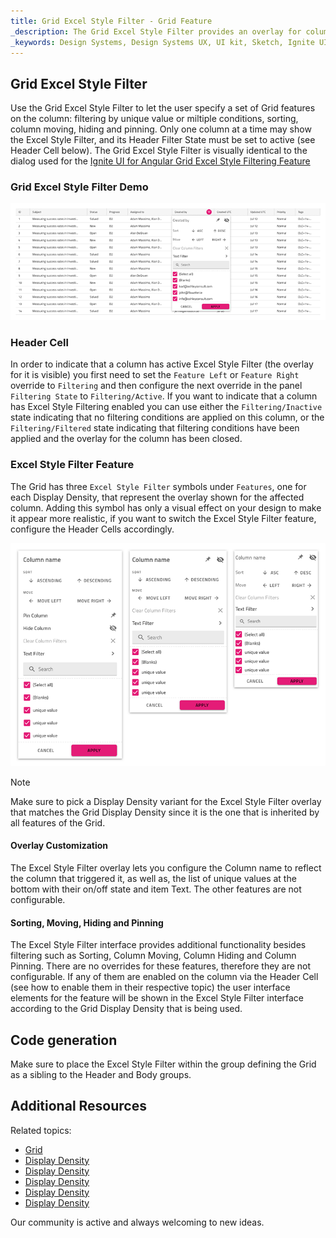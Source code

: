 ```yaml
---
title: Grid Excel Style Filter - Grid Feature
_description: The Grid Excel Style Filter provides an overlay for column manipulations such as sorting, filtering, column moving, hiding and pinning.
_keywords: Design Systems, Design Systems UX, UI kit, Sketch, Ignite UI for Angular, Sketch to Angular, Sketch to Angular, Angular, Angular Design System, Export code from Sketch, Design Kits for Angular, Sketch HTML, Sketch to HTML, Sketch UI kits
---
```


## Grid Excel Style Filter

Use the Grid Excel Style Filter to let the user specify a set of Grid features on the column: filtering by unique value or miltiple conditions, sorting, column moving, hiding and pinning. Only one column at a time may show the Excel Style Filter, and its Header Filter State must be set to active (see Header Cell below). The Grid Excel Style Filter is visually identical to the dialog used for the [Ignite UI for Angular Grid Excel Style Filtering Feature](https://www.infragistics.com/products/ignite-ui-angular/angular/components/grid/excel_style_filtering.html)

### Grid Excel Style Filter Demo

<img class="responsive-img" src="../images/grid_excel_style_filter_demo.png" srcset="../images/grid_excel_style_filter_demo@2x.png 2x" />

### Header Cell

In order to indicate that a column has active Excel Style Filter (the overlay for it is visible) you first need to set the `Feature Left` or `Feature Right` override to `Filtering` and then configure the next override in the panel `Filtering State` to `Filtering/Active`. If you want to indicate that a column has Excel Style Filtering enabled you can use either the `Filtering/Inactive` state indicating that no filtering conditions are applied on this column, or the `Filtering/Filtered` state indicating that filtering conditions have been applied and the overlay for the column has been closed.

### Excel Style Filter Feature

The Grid has three `Excel Style Filter` symbols under `Features`, one for each Display Density, that represent the overlay shown for the affected column. Adding this symbol has only a visual effect on your design to make it appear more realistic, if you want to switch the Excel Style Filter feature, configure the Header Cells accordingly.

<img class="responsive-img" src="../images/grid_excel_style_filter_densities.png" srcset="../images/grid_excel_style_filter_densities@2x.png 2x" />

> [!Note]
> Make sure to pick a Display Density variant for the Excel Style Filter overlay that matches the Grid Display Density since it is the one that is inherited by all features of the Grid.

#### Overlay Customization

The Excel Style Filter overlay lets you configure the Column name to reflect the column that triggered it, as well as, the list of unique values at the bottom with their on/off state and item Text. The other features are not configurable.

#### Sorting, Moving, Hiding and Pinning

The Excel Style Filter interface provides additional functionality besides filtering such as Sorting, Column Moving, Column Hiding and Column Pinning. There are no overrides for these features, therefore they are not configurable. If any of them are enabled on the column via the Header Cell (see how to enable them in their respective topic) the user interface elements for the feature will be shown in the Excel Style Filter interface according to the Grid Display Density that is being used.

## Code generation

Make sure to place the Excel Style Filter within the group defining the Grid as a sibling to the Header and Body groups.

## Additional Resources

Related topics:

- [Grid](grid.md)
- [Display Density](grid-display-density.md)
- [Display Density](grid-sorting.md)
- [Display Density](grid-column-moving.md)
- [Display Density](grid-column-hiding.md)
- [Display Density](grid-column-pinning.md)
  <div class="divider--half"></div>

Our community is active and always welcoming to new ideas.
